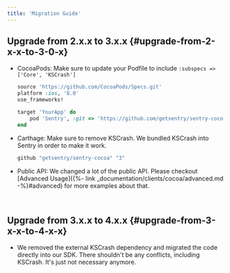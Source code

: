 ```yaml
---
title: 'Migration Guide'
---
```


## Upgrade from 2.x.x to 3.x.x {#upgrade-from-2-x-x-to-3-0-x}

-   CocoaPods: Make sure to update your Podfile to include `:subspecs => ['Core', 'KSCrash']`

    ```ruby
    source 'https://github.com/CocoaPods/Specs.git'
    platform :ios, '8.0'
    use_frameworks!

    target 'YourApp' do
        pod 'Sentry', :git => 'https://github.com/getsentry/sentry-cocoa.git', :subspecs => ['Core', 'KSCrash'], :tag => '3.x.x'
    end
    ```
-   Carthage: Make sure to remove KSCrash. We bundled KSCrash into Sentry in order to make it work.

    ```ruby
    github "getsentry/sentry-cocoa" "3"
    ```
-   Public API: We changed a lot of the public API. Please checkout [Advanced Usage]({%- link _documentation/clients/cocoa/advanced.md -%}#advanced) for more examples about that.

&nbsp;
## Upgrade from 3.x.x to 4.x.x {#upgrade-from-3-x-x-to-4-x-x}

- We removed the external KSCrash dependency and migrated the code directly into our SDK. There shouldn't be any conflicts, including KSCrash. It's just not necessary anymore.